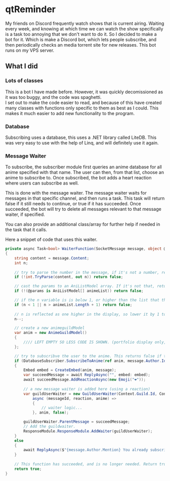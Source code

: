 # qtReminder

My friends on Discord frequently watch shows that is current airing. Waiting every week, and knowing at which time we can watch the show specifically is 
a task too annoying that we don't want to do it. So I decided to make a bot for it. Which is make a Discord bot, which lets people subscribe, and then periodically 
checks an media torrent site for new releases. This bot runs on my VPS server.

## What I did

### Lots of classes

This is a bot I have made before. However, it was quickly decomissioned as it was too buggy, and the code was spaghetti.  
I set out to make the code easier to read, and because of this have created many classes with functions only specific to them as best as I could. This makes 
it much easier to add new functionality to the program.

### Database

Subscribing uses a database, this uses a .NET library called LiteDB. This was very easy to use with the help of Linq, and will definitely use it again.

### Message Waiter

To subscribe, the subscriber module first queries an anime database for all anime specified with that name. The user can then, from that list, choose an anime to subscribe to. Once subscribed, the bot adds a heart reaction where users can subscribe as well.

This is done with the message waiter. The message waiter waits for messages in that specific channel, and then runs a task. This task will return false if it still needs to continue, or true if it has succeeded. Once succeeded, the bot will try to delete all messages relevant to that message waiter, if specified. 

You can also provide an additional class/array for further help if needed in the task that it calls.

Here a snippet of code that uses this waiter.

```C#
private async Task<bool> WaiterFunction(SocketMessage message, object @params)
{
    string content = message.Content;
    int n;
    
    // try to parse the number in the message, if it's not a number, return false.
    if (!int.TryParse(content, out n)) return false;

    // cast the params to an AniListModel array. If it's not that, return.
    if (!(@params is AniListModel[] animeList)) return false;

    // if the n variable is is below 1, or higher than the list that the subscribe message has proivded, return false.
    if (n < 1 || n > animeList.Length + 1) return false;
    
    // n is reflected as one higher in the display, so lower it by 1 to adjust it to array specifications
    n--;            

    // create a new animeguildModel
    var anim = new AnimeGuildModel()
    {
        //// LEFT EMPTY SO LESS CODE IS SHOWN. (portfolio display only, view github for full code)
    };

    // try to subscribve the user to the anime. This returns false if the user is already subscribed.
    if (DatabaseSubscriber.SubscribeToAnime(ref anim, message.Author.Id))
    {
        Embed embed = CreateEmbed(anim, message);
        var succeedMessage = await ReplyAsync("", embed: embed);
        await succeedMessage.AddReactionAsync(new Emoji("❤"));
        
        // a new message waiter is added here (using a reaction)
        var guildUserWaiter = new GuildUserWaiter(Context.Guild.Id, Context.User.Id,
            async (messageId, reaction, anime) =>
            {
                // waiter logic...
            }, anim, false);

        guildUserWaiter.ParentMessage = succeedMessage;
        // Add the guildwaiter.
        ResponseModule.ResponseModule.AddWaiter(guildUserWaiter);
    }
    else
    {
        await ReplyAsync($"{message.Author.Mention} You already subscribed to {anim.AnimeTitle.EnglishTitle ?? anim.AnimeTitle.RomajiTitle}.");
    }
    
    // This function has succeeded, and is no longer needed. Return true to end it and remove it from the message waiter.
    return true;
}
```

